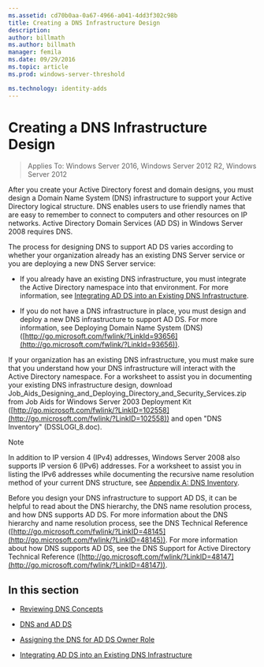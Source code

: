 ```yaml
---
ms.assetid: cd70b0aa-0a67-4966-a041-4dd3f302c98b
title: Creating a DNS Infrastructure Design
description:
author: billmath
ms.author: billmath
manager: femila
ms.date: 09/29/2016
ms.topic: article
ms.prod: windows-server-threshold

ms.technology: identity-adds
---
```


# Creating a DNS Infrastructure Design

>Applies To: Windows Server 2016, Windows Server 2012 R2, Windows Server 2012

After you create your Active Directory forest and domain designs, you must design a Domain Name System (DNS) infrastructure to support your Active Directory logical structure. DNS enables users to use friendly names that are easy to remember to connect to computers and other resources on IP networks. Active Directory Domain Services (AD DS) in  Windows Server 2008  requires DNS.  
  
The process for designing DNS to support AD DS varies according to whether your organization already has an existing DNS Server service or you are deploying a new DNS Server service:  
  
-   If you already have an existing DNS infrastructure, you must integrate the Active Directory namespace into that environment. For more information, see [Integrating AD DS into an Existing DNS Infrastructure](../../ad-ds/plan/../../ad-ds/plan/Integrating-AD-DS-into-an-Existing-DNS-Infrastructure.md).  
  
-   If you do not have a DNS infrastructure in place, you must design and deploy a new DNS infrastructure to support AD DS. For more information, see Deploying Domain Name System (DNS) ([http://go.microsoft.com/fwlink/?LinkId=93656](http://go.microsoft.com/fwlink/?LinkId=93656)).  
  
If your organization has an existing DNS infrastructure, you must make sure that you understand how your DNS infrastructure will interact with the Active Directory namespace. For a worksheet to assist you in documenting your existing DNS infrastructure design, download Job_Aids_Designing_and_Deploying_Directory_and_Security_Services.zip from Job Aids for Windows Server 2003 Deployment Kit ([http://go.microsoft.com/fwlink/?LinkID=102558](http://go.microsoft.com/fwlink/?LinkID=102558)) and open "DNS Inventory" (DSSLOGI_8.doc).  
  
> [!NOTE]  
> In addition to IP version 4 (IPv4) addresses,  Windows Server 2008  also supports IP version 6 (IPv6) addresses. For a worksheet to assist you in listing the IPv6 addresses while documenting the recursive name resolution method of your current DNS structure, see [Appendix A: DNS Inventory](../../ad-ds/plan/Appendix-A--DNS-Inventory.md).  
  
Before you design your DNS infrastructure to support AD DS, it can be helpful to read about the DNS hierarchy, the DNS name resolution process, and how DNS supports AD DS. For more information about the DNS hierarchy and name resolution process, see the DNS Technical Reference ([http://go.microsoft.com/fwlink/?LinkID=48145](http://go.microsoft.com/fwlink/?LinkID=48145)). For more information about how DNS supports AD DS, see the DNS Support for Active Directory Technical Reference ([http://go.microsoft.com/fwlink/?LinkID=48147](http://go.microsoft.com/fwlink/?LinkID=48147)).  
  
## In this section  
  
-   [Reviewing DNS Concepts](../../ad-ds/plan/Reviewing-DNS-Concepts.md)  
  
-   [DNS and AD DS](../../ad-ds/plan/DNS-and-AD-DS.md)  
  
-   [Assigning the DNS for AD DS Owner Role](../../ad-ds/deploy/Assigning-the-DNS-for-AD-DS-Owner-Role.md)  
  
-   [Integrating AD DS into an Existing DNS Infrastructure](../../ad-ds/plan/../../ad-ds/plan/Integrating-AD-DS-into-an-Existing-DNS-Infrastructure.md)  
  


